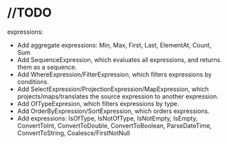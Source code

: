 # //TODO
expressions:
- Add aggregate expressions: Min, Max, First, Last, ElementAt, Count, Sum
- Add SequenceExpression, which evaluates all expressions, and returns them as a sequence.
- Add WhereExpression/FilterExpression, which filters expressions by conditions.
- Add SelectExpression/ProjectionExpression/MapExpression, which projects/maps/translates the source expression to another expression.
- Add OfTypeExpresion, which filters expressions by type.
- Add OrderByExpression/SortExpression, which orders expressions.
- Add expressions: IsOfType, IsNotOfType, IsNotEmpty, IsEmpty, ConvertToInt, ConvertToDouble, ConvertToBoolean, ParseDateTime, ConvertToString, Coalesce/FirstNotNull
